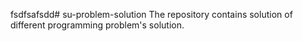 fsdfsafsdd# su-problem-solution
The repository contains solution of different programming problem's solution. 

